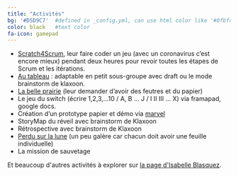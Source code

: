 ```yaml
---
title: "Activités"
bg: '#D5D9C7'  #defined in _config.yml, can use html color like '#0fbfcf'
color: black   #text color
fa-icon: gamepad
---
```


* [Scratch4Scrum](https://www.dropbox.com/s/o55ofx06wfxtf64/ScratchForScrum.docx?dl=0), leur faire coder un jeu (avec un coronavirus c’est encore mieux) pendant deux heures pour revoir toutes les étapes de Scrum et les itérations.
* [Au tableau](http://www.agilegamesfrance.fr/index.php?title=Au_Tableau) : adaptable en petit sous-groupe avec draft ou le mode brainstorm de klaxoon.
* [La belle prairie](https://coach-agile.com/serious-game-dessine-moi-une-prairie-agile/) (leur demander d’avoir des feutres et du papier)
* Le jeu du switch (écrire 1,2,3,...10 / A, B ... J / I II III ... X) via framapad, google docs.
* Création d’un prototype papier et démo via [marvel](https://marvelapp.com/)
* StoryMap du réveil avec brainstorm de Klaxoon
* Rétrospective avec brainstorm de Klaxoon
* [Perdu sur la lune](http://cpe.ac-dijon.fr/IMG/doc/nasa.doc) (un peu galère car chacun doit avoir une feuille individuelle)
* La mission de sauvetage

Et beaucoup d'autres activités à explorer sur [la page d'Isabelle Blasquez](https://github.com/iblasquez/enseignement-developpement-logiciel-agile). 